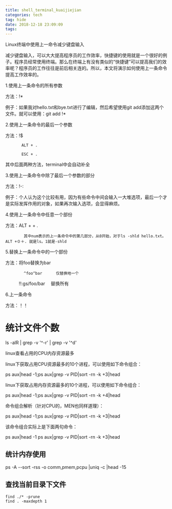 ```yaml
---
title: shell_terminal_kuaijiejian
categories: tech
tag: hide
date: 2018-12-18 23:09:09
tags:
---
```


Linux终端中使用上一命令减少键盘输入
 
减少键盘输入，可以大大提高程序员的工作效率，快捷键的使用就是一个很好的例子。程序员经常使用终端。那么在终端上有没有类似的“快捷键”可以提高我们的效率呢？程序员的工作往往是前后相关连的。所以，本文将演示如何使用上一条命令提高工作效率的。
 
1.使用上一条命令的所有参数
 
方法：!*
 
例子：如果我对hello.txt和bye.txt进行了编辑，然后希望使用git add添加这两个文件。就可以使用：git add !*
 

 
2.使用上一条命令的最后一个参数
 
方法：!$
 
           ALT + .
 
           ESC + .
 
其中后面两种方法，terminal中会自动补全
 

 
3.使用上一条命令中除了最后一个参数的部分
 
方法：!-:
 
例子：个人认为这个比较有用，因为有些命令中间会输入一大堆选项，最后一个才是实际发挥作用的对象，如果再次输入选项，会显得麻烦。
 

 
4.使用上一条命令中任意一个部份
 
方法：ALT + <num> + .
 
            其中num表示的上一条命令中的第几部分，从0开始，对于ls -shld hello.txt。ALT +０＋. 就是ls。1就是-shld
 
5.替换上一条命令中的一个部份
 
方法：将foo替换为bar
 
            ^foo^bar 　　　仅替换地一个
 
　　　!!:gs/foo/bar   　替换所有
 

 
6.上一条命令
 
方法：！！
 
# 统计文件个数  
ls -alR  | grep -v '^-r' | grep -v '^d'

linux查看占用的CPU内存资源最多
 
linux下获取占用CPU资源最多的10个进程，可以使用如下命令组合： 
 
ps aux|head -1;ps aux|grep -v PID|sort -rn -k +3|head
 
linux下获取占用内存资源最多的10个进程，可以使用如下命令组合： 
 
ps aux|head -1;ps aux|grep -v PID|sort -rn -k +4|head
 
命令组合解析（针对CPU的，MEN也同样道理）： 
 
ps aux|head -1;ps aux|grep -v PID|sort -rn -k +3|head
 
该命令组合实际上是下面两句命令： 
 
ps aux|head -1 ps aux|grep -v PID|sort -rn -k +3|head

## 统计内存使用
ps -A --sort -rss -o comm,pmem,pcpu |uniq -c |head -15
## 查找当前目录下文件
```
find ./* -prune
find . -maxdepth 1
```
